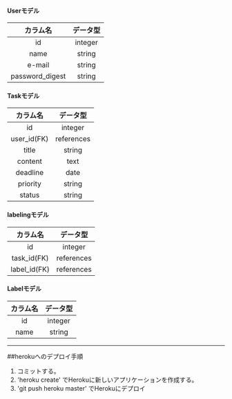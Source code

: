 #### Userモデル
|カラム名|データ型|
|:--:|:--:|
|id|integer|
|name|string|
|e-mail|string|
|password_digest|string|

#### Taskモデル
|カラム名|データ型|
|:--:|:--:|
|id|integer|
|user_id(FK)|references|
|title|string|
|content|text|
|deadline|date|
|priority|string|
|status|string|

#### labelingモデル
|カラム名|データ型|
|:--:|:--:|
|id|integer|
|task_id(FK)|references|
|label_id(FK)|references|

#### Labelモデル
|カラム名|データ型|
|:--:|:--:|
|id|integer|
|name|string|

***  
##herokuへのデプロイ手順
1. コミットする。
1. 'heroku create' でHerokuに新しいアプリケーションを作成する。
1. 'git push heroku master' でHerokuにデプロイ
